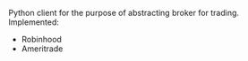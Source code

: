 Python client for the purpose of abstracting broker for trading. Implemented:
* Robinhood
* Ameritrade
